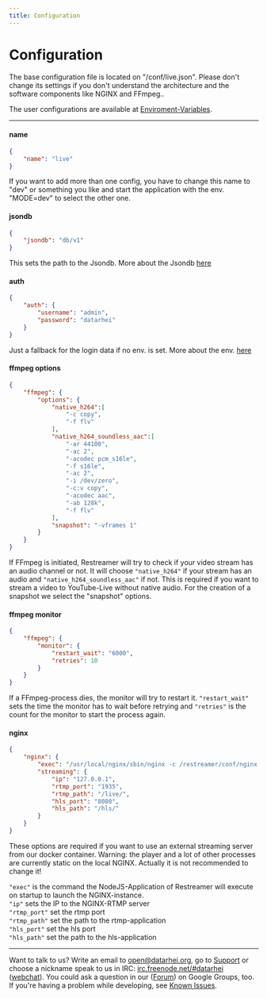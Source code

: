 ```yaml
---
title: Configuration
---
```


# Configuration

The base configuration file is located on "/conf/live.json". Please don't change its settings if you don't understand the architecture and the software components like NGINX and FFmpeg..

The user configurations are available at [Enviroment-Variables](references-environment-vars.html).

---

#### name

```json
{
    "name": "live"
}
```
If you want to add more than one config, you have to change this name to "dev" or something you like and start the application with the env. "MODE=dev" to select the other one.

#### jsondb

```json
{
    "jsondb": "db/v1"
}
```

This sets the path to the Jsondb. More about the Jsondb  [here](https://www.npmjs.com/package/node-jsondb)

#### auth

```json
{
    "auth": {
        "username": "admin",   
        "password": "datarhei" 
    }
}
```
Just a fallback for the login data if no env. is set. More about the env. [here](references-environment-vars.html#login-security)

#### ffmpeg options

```json
{
    "ffmpeg": {
        "options": {
            "native_h264":[  
                "-c copy",
                "-f flv"
            ],
            "native_h264_soundless_aac":[  
                "-ar 44100",
                "-ac 2",
                "-acodec pcm_s16le",
                "-f s16le",
                "-ac 2",
                "-i /dev/zero",
                "-c:v copy",
                "-acodec aac",
                "-ab 128k",
                "-f flv"
            ],
            "snapshot": "-vframes 1"  
        }
    }
}
```

If FFmpeg is initiated, Restreamer will try to check if your video stream has an audio channel or not. It will choose `"native_h264"` if your stream has an audio and `"native_h264_soundless_aac"` if not. This is required if you want to stream a video to YouTube-Live without native audio. For the creation of a snapshot we select the "snapshot" options.
        
#### ffmpeg monitor

```json
{
    "ffmpeg": {
        "monitor": {
            "restart_wait": "6000",  
            "retries": 10  
        }
    }
}
```

If a FFmpeg-process dies, the monitor will try to restart it. `"restart_wait"` sets the time the monitor has to wait before retrying and `"retries"` is the count for the monitor to start the process again.

#### nginx

```json
{
    "nginx": {
        "exec": "/usr/local/nginx/sbin/nginx -c /restreamer/conf/nginx.conf",  
        "streaming": {
            "ip": "127.0.0.1",  
            "rtmp_port": "1935",  
            "rtmp_path": "/live/",  
            "hls_port": "8080", 
            "hls_path": "/hls/" 
        }
    }
}
```

These options are required if you want to use an external streaming server from our docker container. Warning: the player and a lot of other processes are currently static on the local NGINX. Actually it is not recommended to change it!  

`"exec"` is the command the NodeJS-Application of Restreamer will execute on startup to launch the NGINX-instance.   
`"ip"` sets the IP to the NGINX-RTMP server   
`"rtmp_port"` set the rtmp port   
`"rtmp_path"` set the path to the rtmp-application   
`"hls_port"` set the hls port   
`"hls_path"` set the path to the hls-application   

---
Want to talk to us? Write an email to <a href="mailto:open@datarhei.org?subject=Datarhei/Restreamer">open@datarhei.org</a>, go to [Support](../support.html) or choose a nickname speak to us in IRC: <a href="irc://irc.freenode.net#datarhei">irc.freenode.net/#datarhei</a> (<a target= "_blank" href="https://webchat.freenode.net/?channels=datarhei">webchat</a>). You could ask a question in our (<a target= "_blank" href="https://groups.google.com/forum/#!forum/datarhei">Forum</a>) on Google Groups, too. If you're having a problem while developing, see <a target= "_blank" href="https://github.com/datarhei/restreamer/issues">Known Issues</a>.
